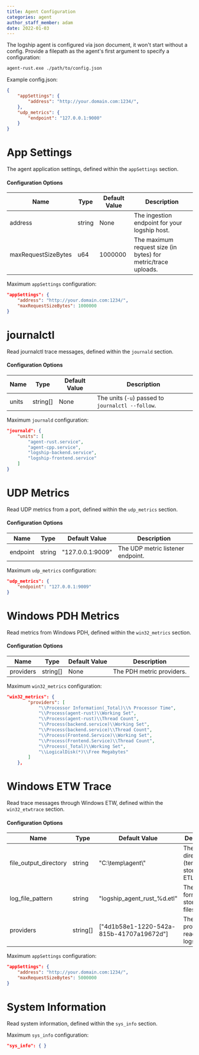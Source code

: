 ```yaml
---
title: Agent Configuration
categories: agent
author_staff_member: adam
date: 2022-01-03
---
```


The logship agent is configured via json document, it won't start without a config.
Provide a filepath as the agent's first argument to specify a configuration:
```sh
agent-rust.exe ./path/to/config.json
```

Example config.json:
```json
{
    "appSettings": {
        "address": "http://your.domain.com:1234/",
    },
    "udp_metrics": {
        "endpoint": "127.0.0.1:9000"
    }
}
```

# App Settings
The agent application settings, defined within the `appSettings` section.

#### Configuration Options

Name                | Type   | Default Value | Description                                                   |
--------------------|--------|---------------|---------------------------------------------------------------|
address             | string | None          | The ingestion endpoint for your logship host.                 |
maxRequestSizeBytes | u64    | 1000000       | The maximum request size (in bytes) for metric/trace uploads. |

Maximum `appSettings` configuration:
```json
"appSettings": {
    "address": "http://your.domain.com:1234/",
    "maxRequestSizeBytes": 1000000
}
```

# journalctl
Read journalctl trace messages, defined within the `journald` section.

#### Configuration Options

Name  | Type     | Default Value | Description                                      |
------|----------|---------------|--------------------------------------------------|
units | string[] | None          |The units (`-u`) passed to `journalctl --follow`. |

Maximum `journald` configuration:
```json
"journald": {
    "units": [
        "agent-rust.service",
        "agent-cpp.service",
        "logship-backend.service",
        "logship-frontend.service"
    ]
}
```

# UDP Metrics
Read UDP metrics from a port, defined within the `udp_metrics` section.

#### Configuration Options

Name     | Type   | Default Value    | Description                       |
---------|--------|------------------|-----------------------------------|
endpoint | string | "127.0.0.1:9009" | The UDP metric listener endpoint. |

Maximum `udp_metrics` configuration:
```json
"udp_metrics": {
    "endpoint": "127.0.0.1:9009"
}
```

# Windows PDH Metrics
Read metrics from Windows PDH, defined within the `win32_metrics` section.

#### Configuration Options

Name      | Type     | Default Value | Description               |
----------|----------|---------------|---------------------------|
providers | string[] | None          | The PDH metric providers. |

Maximum `win32_metrics` configuration:
```json
"win32_metrics": {
        "providers": [
            "\\Processor Information(_Total)\\% Processor Time",
            "\\Process(agent-rust)\\Working Set",
            "\\Process(agent-rust)\\Thread Count",
            "\\Process(backend.service)\\Working Set",
            "\\Process(backend.service)\\Thread Count",
            "\\Process(Frontend.Service)\\Working Set",
            "\\Process(Frontend.Service)\\Thread Count",
            "\\Process(_Total)\\Working Set",
            "\\LogicalDisk(*)\\Free Megabytes"
        ]
    },
```

# Windows ETW Trace
Read trace messages through Windows ETW, defined within the `win32_etwtrace` section.

#### Configuration Options

Name                  | Type     | Default Value                            | Description                                            |
----------------------|----------|------------------------------------------|--------------------------------------------------------|
file_output_directory | string   | "C:\\temp\\agent\\"                      | The directory to (temporarily) store unread ETL files. |
log_file_pattern      | string   | "logship_agent_rust_%d.etl"              | The filename format for stored ETL files.              |
providers             | string[] | ["4d1b58e1-1220-542a-815b-41707a19672d"] | The ETW providers to read trace logs from.             |

Maximum `appSettings` configuration:
```json
"appSettings": {
    "address": "http://your.domain.com:1234/",
    "maxRequestSizeBytes": 5000000
}
```

# System Information
Read system information, defined within the `sys_info` section.

Maximum `sys_info` configuration:
```json
"sys_info": { }
```